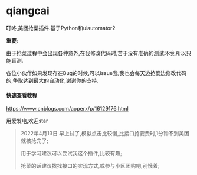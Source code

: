 # qiangcai
叮咚,美团抢菜插件.基于Python和uiautomator2

**重要**: 
  
  由于抢菜过程中会出现各种意外,在我修改代码时,苦于没有准确的测试环境,所以只能盲测.
  
  各位小伙伴如果发现存在Bug的时候,可以issue我,我也会每天边抢菜边修改代码的,争取达到最大的自动化,谢谢你的支持.
  
#### 快速查看教程
https://www.cnblogs.com/aoperx/p/16129176.html


用爱发电,欢迎star

> 2022年4月13日
> 早上试了,模拟点击比较慢,比接口抢要费时,1分钟不到美团就被抢完了;
> 
> 用于学习建议可以尝试我这个插件,比较有趣;
> 
> 抢菜的话建议找找接口的实现方式,或参与小区团购吧,别饿着;
